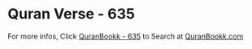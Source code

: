 # Quran Verse - 635 

For more infos, Click [QuranBookk - 635](https://www.quranbookk.com/quran/search?q=635) to Search at [QuranBookk.com](http://quranbookk.com/)